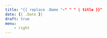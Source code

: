 ```yaml
---
title: "{{ replace .Name "-" " " | title }}"
date: {{ .Date }}
draft: true
menu:
    - right
---
```


